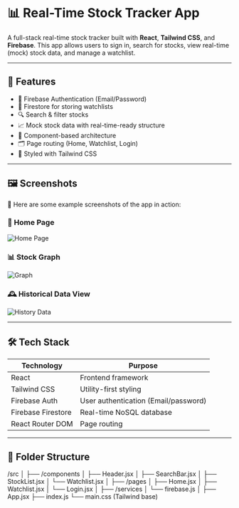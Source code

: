 # 📊 Real-Time Stock Tracker App

A full-stack real-time stock tracker built with **React**, **Tailwind CSS**, and **Firebase**. This app allows users to sign in, search for stocks, view real-time (mock) stock data, and manage a watchlist.

---

## 🚀 Features

- 🔐 Firebase Authentication (Email/Password)
- 📂 Firestore for storing watchlists
- 🔍 Search & filter stocks
- 📈 Mock stock data with real-time-ready structure
- 🧩 Component-based architecture
- 🗂 Page routing (Home, Watchlist, Login)
- 🎨 Styled with Tailwind CSS

---

## 🖼️ Screenshots

📌 Here are some example screenshots of the app in action:

### 📍 Home Page
![Home Page](https://www.imag-r.com/static/uploads/Screenshot_2025-06-30_2339351518__extra.png?random=%3F1751656560)

### 📊 Stock Graph
![Graph](https://www.imag-r.com/static/uploads/Screenshot_2025-06-30_2336430939__extra.png?random=%3F1751656196)

### 🕰️ Historical Data View
![History Data](https://www.imag-r.com/images/display/Screenshot_2025-07-01_0110112132__extra.png)



---

## 🛠️ Tech Stack

| Technology       | Purpose                              |
|------------------|---------------------------------------|
| React            | Frontend framework                    |
| Tailwind CSS     | Utility-first styling                 |
| Firebase Auth    | User authentication (Email/password)  |
| Firebase Firestore | Real-time NoSQL database           |
| React Router DOM | Page routing                          |

---

## 📁 Folder Structure
/src
│
├── /components
│ ├── Header.jsx
│ ├── SearchBar.jsx
│ ├── StockList.jsx
│ └── Watchlist.jsx
│
├── /pages
│ ├── Home.jsx
│ ├── Watchlist.jsx
│ └── Login.jsx
│
├── /services
│ └── firebase.js
│
├── App.jsx
├── index.js
└── main.css (Tailwind base)
